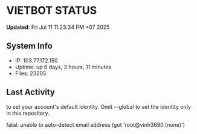 # VIETBOT STATUS
**Updated**: Fri Jul 11 11:23:34 PM +07 2025

## System Info
- IP: 103.77.172.150
- Uptime: up 6 days, 3 hours, 11 minutes
- Files: 23205

## Last Activity

to set your account's default identity.
Omit --global to set the identity only in this repository.

fatal: unable to auto-detect email address (got 'root@vinh3690.(none)')
